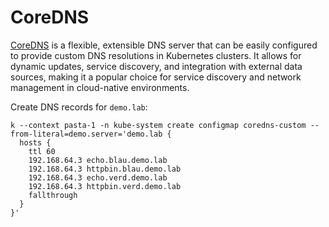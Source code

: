 # CoreDNS

[CoreDNS](https://coredns.io) is a flexible, extensible DNS server that can be easily configured to provide custom DNS resolutions in Kubernetes clusters. It allows for dynamic updates, service discovery, and integration with external data sources, making it a popular choice for service discovery and network management in cloud-native environments.

Create DNS records for `demo.lab`:
```console
k --context pasta-1 -n kube-system create configmap coredns-custom --from-literal=demo.server='demo.lab {
  hosts {
    ttl 60
    192.168.64.3 echo.blau.demo.lab
    192.168.64.3 httpbin.blau.demo.lab
    192.168.64.3 echo.verd.demo.lab
    192.168.64.3 httpbin.verd.demo.lab
    fallthrough
  }
}'
```
